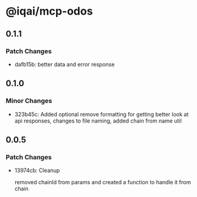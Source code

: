 # @iqai/mcp-odos

## 0.1.1

### Patch Changes

- dafb15b: better data and error response

## 0.1.0

### Minor Changes

- 323b45c: Added optional remove formatting for getting better look at api responses, changes to file naming, added chain from name util

## 0.0.5

### Patch Changes

- 13974cb: Cleanup

  removed chainId from params and created a function to handle it from chain
